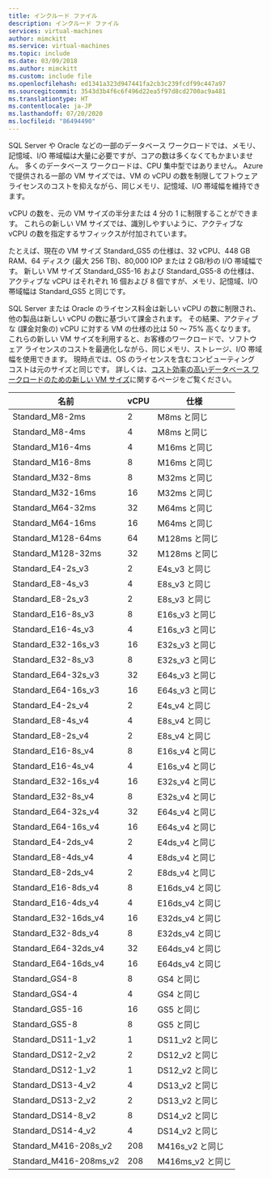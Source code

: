 ```yaml
---
title: インクルード ファイル
description: インクルード ファイル
services: virtual-machines
author: mimckitt
ms.service: virtual-machines
ms.topic: include
ms.date: 03/09/2018
ms.author: mimckitt
ms.custom: include file
ms.openlocfilehash: ed1341a323d947441fa2cb3c239fcdf99c447a97
ms.sourcegitcommit: 3543d3b4f6c6f496d22ea5f97d8cd2700ac9a481
ms.translationtype: HT
ms.contentlocale: ja-JP
ms.lasthandoff: 07/20/2020
ms.locfileid: "86494490"
---
```

SQL Server や Oracle などの一部のデータベース ワークロードでは、メモリ、記憶域、I/O 帯域幅は大量に必要ですが、コアの数は多くなくてもかまいません。 多くのデータベース ワークロードは、CPU 集中型ではありません。 Azure で提供される一部の VM サイズでは、VM の vCPU の数を制限してフトウェア ライセンスのコストを抑えながら、同じメモリ、記憶域、I/O 帯域幅を維持できます。

vCPU の数を、元の VM サイズの半分または 4 分の 1 に制限することができます。 これらの新しい VM サイズでは、識別しやすいように、アクティブな vCPU の数を指定するサフィックスが付加されています。

たとえば、現在の VM サイズ Standard_GS5 の仕様は、32 vCPU、448 GB RAM、64 ディスク (最大 256 TB)、80,000 IOP または 2 GB/秒の I/O 帯域幅です。 新しい VM サイズ Standard_GS5-16 および Standard_GS5-8 の仕様は、アクティブな vCPU はそれぞれ 16 個および 8 個ですが、メモリ、記憶域、I/O 帯域幅は Standard_GS5 と同じです。

SQL Server または Oracle のライセンス料金は新しい vCPU の数に制限され、他の製品は新しい vCPU の数に基づいて課金されます。 その結果、アクティブな (課金対象の) vCPU に対する VM の仕様の比は 50 ～ 75% 高くなります。 これらの新しい VM サイズを利用すると、お客様のワークロードで、ソフトウェア ライセンスのコストを最適化しながら、同じメモリ、ストレージ、I/O 帯域幅を使用できます。 現時点では、OS のライセンスを含むコンピューティング コストは元のサイズと同じです。 詳しくは、[コスト効率の高いデータベース ワークロードのための新しい VM サイズ](https://azure.microsoft.com/blog/announcing-new-azure-vm-sizes-for-more-cost-effective-database-workloads/)に関するページをご覧ください。


| 名前                | vCPU | 仕様           |
|---------------------|------|-----------------|
| Standard_M8-2ms     | 2    | M8ms と同じ    |
| Standard_M8-4ms     | 4    | M8ms と同じ    |
| Standard_M16-4ms    | 4    | M16ms と同じ   |
| Standard_M16-8ms    | 8    | M16ms と同じ   |
| Standard_M32-8ms    | 8    | M32ms と同じ   |
| Standard_M32-16ms   | 16   | M32ms と同じ   |
| Standard_M64-32ms   | 32   | M64ms と同じ   |
| Standard_M64-16ms   | 16   | M64ms と同じ   |
| Standard_M128-64ms  | 64   | M128ms と同じ  |
| Standard_M128-32ms  | 32   | M128ms と同じ  |
| Standard_E4-2s_v3   | 2    | E4s_v3 と同じ  |
| Standard_E8-4s_v3   | 4    | E8s_v3 と同じ  |
| Standard_E8-2s_v3   | 2    | E8s_v3 と同じ  |
| Standard_E16-8s_v3  | 8    | E16s_v3 と同じ |
| Standard_E16-4s_v3  | 4    | E16s_v3 と同じ |
| Standard_E32-16s_v3 | 16   | E32s_v3 と同じ |
| Standard_E32-8s_v3  | 8    | E32s_v3 と同じ |
| Standard_E64-32s_v3 | 32   | E64s_v3 と同じ |
| Standard_E64-16s_v3 | 16   | E64s_v3 と同じ |
| Standard_E4-2s_v4   | 2    | E4s_v4 と同じ  |
| Standard_E8-4s_v4   | 4    | E8s_v4 と同じ  |
| Standard_E8-2s_v4   | 2    | E8s_v4 と同じ  |
| Standard_E16-8s_v4  | 8    | E16s_v4 と同じ |
| Standard_E16-4s_v4  | 4    | E16s_v4 と同じ |
| Standard_E32-16s_v4 | 16   | E32s_v4 と同じ |
| Standard_E32-8s_v4  | 8    | E32s_v4 と同じ |
| Standard_E64-32s_v4 | 32   | E64s_v4 と同じ |
| Standard_E64-16s_v4 | 16   | E64s_v4 と同じ |
| Standard_E4-2ds_v4  | 2    | E4ds_v4 と同じ |
| Standard_E8-4ds_v4  | 4    | E8ds_v4 と同じ |
| Standard_E8-2ds_v4  | 2    | E8ds_v4 と同じ |
| Standard_E16-8ds_v4 | 8    | E16ds_v4 と同じ|
| Standard_E16-4ds_v4 | 4    | E16ds_v4 と同じ|
| Standard_E32-16ds_v4| 16   | E32ds_v4 と同じ|
| Standard_E32-8ds_v4 | 8    | E32ds_v4 と同じ|
| Standard_E64-32ds_v4| 32   | E64ds_v4 と同じ|
| Standard_E64-16ds_v4| 16   | E64ds_v4 と同じ|
| Standard_GS4-8      | 8    | GS4 と同じ     |
| Standard_GS4-4      | 4    | GS4 と同じ     |
| Standard_GS5-16     | 16   | GS5 と同じ     |
| Standard_GS5-8      | 8    | GS5 と同じ     |
| Standard_DS11-1_v2  | 1    | DS11_v2 と同じ |
| Standard_DS12-2_v2  | 2    | DS12_v2 と同じ |
| Standard_DS12-1_v2  | 1    | DS12_v2 と同じ |
| Standard_DS13-4_v2  | 4    | DS13_v2 と同じ |
| Standard_DS13-2_v2  | 2    | DS13_v2 と同じ |
| Standard_DS14-8_v2  | 8    | DS14_v2 と同じ |
| Standard_DS14-4_v2  | 4    | DS14_v2 と同じ |
| Standard_M416-208s_v2 | 208    | M416s_v2 と同じ|
| Standard_M416-208ms_v2 | 208    | M416ms_v2 と同じ |
